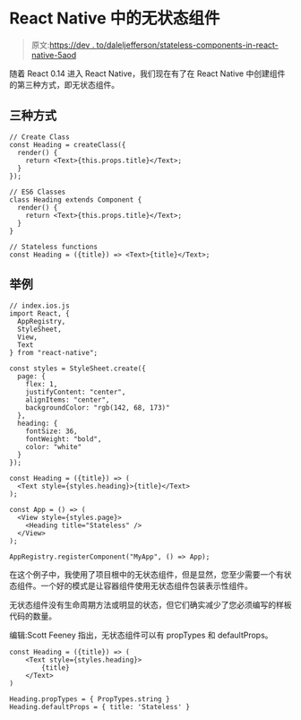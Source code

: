 # React Native 中的无状态组件

> 原文:[https://dev . to/daleljefferson/stateless-components-in-react-native-5aod](https://dev.to/daleljefferson/stateless-components-in-react-native-5aod)

随着 React 0.14 进入 React Native，我们现在有了在 React Native 中创建组件的第三种方式，即无状态组件。

## [](#three-ways)三种方式

```
// Create Class
const Heading = createClass({
  render() {
    return <Text>{this.props.title}</Text>;
  }
});

// ES6 Classes
class Heading extends Component {
  render() {
    return <Text>{this.props.title}</Text>;
  }
}

// Stateless functions
const Heading = ({title}) => <Text>{title}</Text>; 
```

## [](#example)举例

```
// index.ios.js
import React, {
  AppRegistry,
  StyleSheet,
  View,
  Text
} from "react-native";

const styles = StyleSheet.create({
  page: {
    flex: 1,
    justifyContent: "center",
    alignItems: "center",
    backgroundColor: "rgb(142, 68, 173)"
  },
  heading: {
    fontSize: 36,
    fontWeight: "bold",
    color: "white"
  }
});

const Heading = ({title}) => (
  <Text style={styles.heading}>{title}</Text>
);

const App = () => (
  <View style={styles.page}>
    <Heading title="Stateless" />
  </View>
);

AppRegistry.registerComponent("MyApp", () => App); 
```

在这个例子中，我使用了项目根中的无状态组件，但是显然，您至少需要一个有状态组件。一个好的模式是让容器组件使用无状态组件包装表示性组件。

无状态组件没有生命周期方法或明显的状态，但它们确实减少了您必须编写的样板代码的数量。

编辑:Scott Feeney 指出，无状态组件可以有 propTypes 和 defaultProps。

```
const Heading = ({title}) => (
    <Text style={styles.heading}>
        {title}
    </Text>
)

Heading.propTypes = { PropTypes.string }
Heading.defaultProps = { title: 'Stateless' } 
```